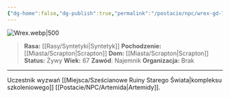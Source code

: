 ```yaml
---
{"dg-home":false,"dg-publish":true,"permalink":"/postacie/npc/wrex-gd-77-st-87/","dgPassFrontmatter":true}
---
```


![Wrex.webp|500](/img/user/Vault/Grafiki/NPC/Wrex.webp)

> **Rasa:** [[Rasy/Syntetyki\|Syntetyk]]
> **Pochodzenie:** [[Miasta/Scrapton\|Scrapton]]
> **Dom:** [[Miasta/Scrapton\|Scrapton]]
> **Status:** Żywy
> **Wiek:** 67
> **Zawód**: Najemnik
> **Organizacja:** Brak

---

Uczestnik wyzwań [[Miejsca/Sześcianowe Ruiny Starego Świata\|kompleksu szkoleniowego]] [[Postacie/NPC/Artemida\|Artemidy]].